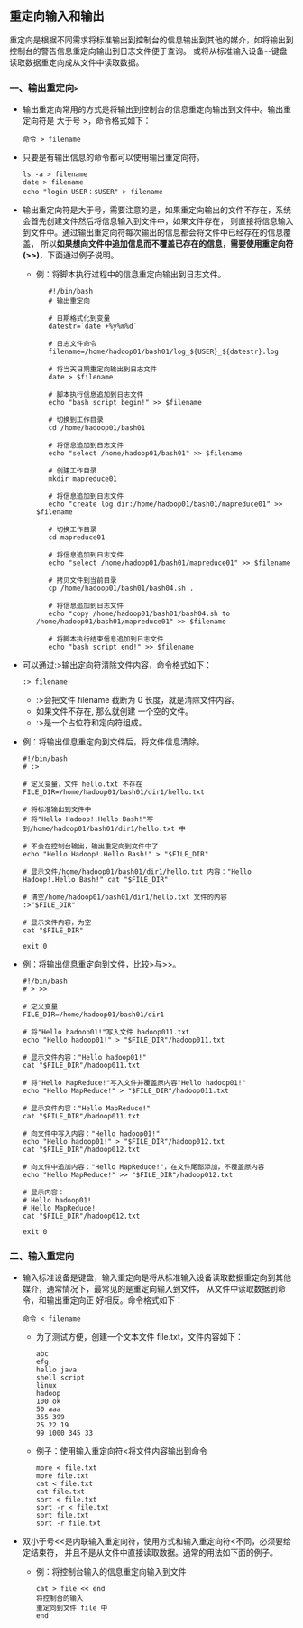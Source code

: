 ## 重定向输入和输出 

重定向是根据不同需求将标准输出到控制台的信息输出到其他的媒介，如将输出到控制台的警告信息重定向输出到日志文件便于查询。
或将从标准输入设备--键盘读取数据重定向成从文件中读取数据。 

### 一、输出重定向`>`    

* 输出重定向常用的方式是将输出到控制台的信息重定向输出到文件中。输出重定向符是 大于号 >，命令格式如下： 

      命令 > filename        

* 只要是有输出信息的命令都可以使用输出重定向符。 

      ls -a > filename 
      date > filename 
      echo "login USER：$USER" > filename 
 
* 输出重定向符是大于号，需要注意的是，如果重定向输出的文件不存在，系统会首先创建文件然后将信息输入到文件中，如果文件存在，
则直接将信息输入到文件中。通过输出重定向符每次输出的信息都会将文件中已经存在的信息覆盖，
所以**如果想向文件中追加信息而不覆盖已存在的信息，需要使用重定向符(>>)**，下面通过例子说明。        

   * 例：将脚本执行过程中的信息重定向输出到日志文件。 

            #!/bin/bash 
            # 输出重定向 

            # 日期格式化到变量 
            datestr=`date +%y%m%d` 

            # 日志文件命令 
            filename=/home/hadoop01/bash01/log_${USER}_${datestr}.log 

            # 将当天日期重定向输出到日志文件 
            date > $filename 

            # 脚本执行信息追加到日志文件 
            echo "bash script begin!" >> $filename 

            # 切换到工作目录 
            cd /home/hadoop01/bash01 

            # 将信息追加到日志文件 
            echo "select /home/hadoop01/bash01" >> $filename 

            # 创建工作目录 
            mkdir mapreduce01 

            # 将信息追加到日志文件 
            echo "create log dir:/home/hadoop01/bash01/mapreduce01" >> $filename 

            # 切换工作目录 
            cd mapreduce01 

            # 将信息追加到日志文件 
            echo "select /home/hadoop01/bash01/mapreduce01" >> $filename 

            # 拷贝文件到当前目录 
            cp /home/hadoop01/bash01/bash04.sh . 

            # 将信息追加到日志文件 
            echo "copy /home/hadoop01/bash01/bash04.sh to /home/hadoop01/bash01/mapreduce01" >> $filename 

            # 将脚本执行结束信息追加到日志文件 
            echo "bash script end!" >> $filename 
 
* 可以通过:>输出定向符清除文件内容，命令格式如下： 

      :> filename 
 
     * :>会把文件 filename 截断为 0 长度，就是清除文件内容。
     * 如果文件不存在, 那么就创建 一个空的文件。
     * :>是一个占位符和定向符组成。   

* 例：将输出信息重定向到文件后，将文件信息清除。 

      #!/bin/bash 
      # :> 

      # 定义变量，文件 hello.txt 不存在 
      FILE_DIR=/home/hadoop01/bash01/dir1/hello.txt 

      # 将标准输出到文件中 
      # 将"Hello Hadoop!.Hello Bash!"写到/home/hadoop01/bash01/dir1/hello.txt 中 

      # 不会在控制台输出，输出重定向到文件中了 
      echo "Hello Hadoop!.Hello Bash!" > "$FILE_DIR" 

      # 显示文件/home/hadoop01/bash01/dir1/hello.txt 内容："Hello Hadoop!.Hello Bash!" cat "$FILE_DIR" 

      # 清空/home/hadoop01/bash01/dir1/hello.txt 文件的内容 
      :>"$FILE_DIR" 

      # 显示文件内容，为空 
      cat "$FILE_DIR"  

      exit 0 
 
* 例：将输出信息重定向到文件，比较>与>>。 

      #!/bin/bash 
      # > >> 

      # 定义变量 
      FILE_DIR=/home/hadoop01/bash01/dir1 

      # 将"Hello hadoop01!"写入文件 hadoop011.txt 
      echo "Hello hadoop01!" > "$FILE_DIR"/hadoop011.txt 

      # 显示文件内容："Hello hadoop01!" 
      cat "$FILE_DIR"/hadoop011.txt 

      # 将"Hello MapReduce!"写入文件并覆盖原内容"Hello hadoop01!" 
      echo "Hello MapReduce!" > "$FILE_DIR"/hadoop011.txt 

      # 显示文件内容："Hello MapReduce!" 
      cat "$FILE_DIR"/hadoop011.txt 

      # 向文件中写入内容："Hello hadoop01!" 
      echo "Hello hadoop01!" > "$FILE_DIR"/hadoop012.txt 
      cat "$FILE_DIR"/hadoop012.txt 

      # 向文件中追加内容："Hello MapReduce!"，在文件尾部添加，不覆盖原内容 
      echo "Hello MapReduce!" >> "$FILE_DIR"/hadoop012.txt 

      # 显示内容： 
      # Hello hadoop01! 
      # Hello MapReduce! 
      cat "$FILE_DIR"/hadoop012.txt 

      exit 0 
 
### 二、输入重定向   

* 输入标准设备是键盘，输入重定向是将从标准输入设备读取数据重定向到其他媒介，通常情况下，最常见的是重定向输入到文件，
从文件中读取数据到命令，和输出重定向正 好相反。命令格式如下： 

      命令 < filename 
   
   * 为了测试方便，创建一个文本文件 file.txt，文件内容如下： 
   
         abc 
         efg 
         hello java 
         shell script 
         linux 
         hadoop 
         100 ok 
         50 aaa 
         355 399 
         25 22 19 
         99 1000 345 33 
 
   * 例子：使用输入重定向符<将文件内容输出到命令 
   
         more < file.txt 
         more file.txt 
         cat < file.txt 
         cat file.txt 
         sort < file.txt 
         sort -r < file.txt 
         sort file.txt 
         sort -r file.txt 
 
* 双小于号<<是内联输入重定向符，使用方式和输入重定向符<不同，必须要给定结束符， 
并且不是从文件中直接读取数据。通常的用法如下面的例子。     

   * 例：将控制台输入的信息重定向输入到文件 
   
         cat > file << end 
         将控制台的输入 
         重定向到文件 file 中 
         end 
